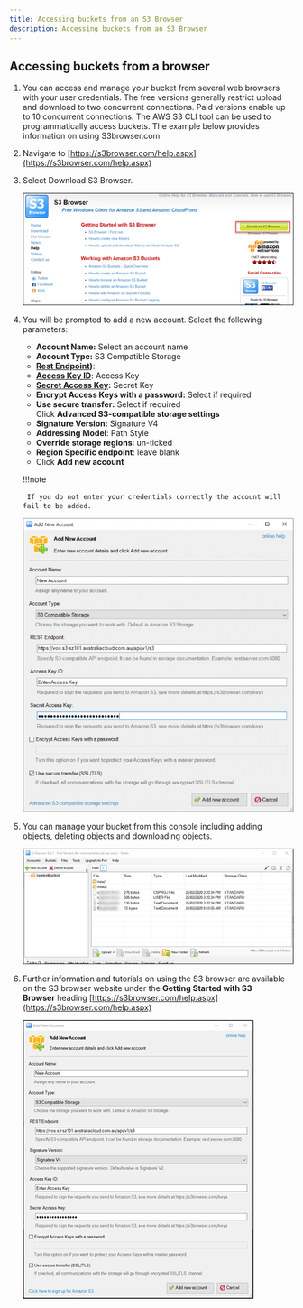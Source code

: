 ```yaml
---
title: Accessing buckets from an S3 Browser
description: Accessing buckets from an S3 Browser
---
```


## Accessing buckets from a browser

1. You can access and manage your bucket from several web browsers with your user credentials. The free versions generally restrict upload and download to two concurrent connections. Paid versions enable up to 10 concurrent connections. The AWS S3 CLI tool can be used to programmatically access buckets. The example below provides information on using S3browser.com.

1. Navigate to [https://s3browser.com/help.aspx](https://s3browser.com/help.aspx)

1. Select Download S3 Browser.

    ![S3](./assets/s3_browser.png)  

1. You will be prompted to add a new account. Select the following parameters:

    - **Account Name:** Select an account name
    - **Account Type:** S3 Compatible Storage
    - **[Rest Endpoint](../reference_urls.md#object-storage-api-endpoints-via-vmware-object-storage-extension))**: 
    - **[Access Key ID](./security_credentials.md)**: Access Key
    - **[Secret Access Key](./security_credentials.md):** Secret Key
    - **Encrypt Access Keys with a password:** Select if required
    - **Use secure transfer:** Select if required  
        Click **Advanced S3-compatible storage settings**
    - **Signature Version:** Signature V4
    - **Addressing Model**: Path Style
    - **Override storage regions**: un-ticked
    - **Region Specific endpoint**: leave blank
    - Click **Add new account**

    !!!note

        If you do not enter your credentials correctly the account will fail to be added.

    ![Add new account](./assets/add_new_account.png)

2. You can manage your bucket from this console including adding objects, deleting objects and downloading objects.

    ![manage bucket](./assets/manage_bucket.png)

3. Further information and tutorials on using the S3 browser are available on the S3 browser website under the **Getting Started with S3 Browser** heading [https://s3browser.com/help.aspx](https://s3browser.com/help.aspx)

    ![add new account](./assets/add_new_account2.png)